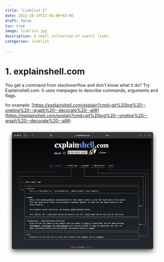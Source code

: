 ```yaml
---
title: "Linklist 1"
date: 2022-10-19T22:48:08+02:00
draft: false
toc: true
image: linklist.jpg
description: A small collection of useful links 
categories: linklist   

---
```



# 1. explainshell.com 

You get a command from stackoverflow and don't know what it do? Try Explainshell.com. It uses manpages to describe commands, arguments and flags.

for example: [https://explainshell.com/explain?cmd=git%20log%20--oneline%20--graph%20--decorate%20--all#](https://explainshell.com/explain?cmd=git%20log%20--oneline%20--graph%20--decorate%20--all#)




![explainshell.com ](explainshell.png)


